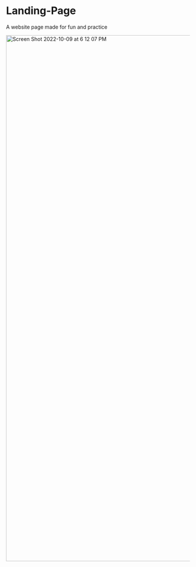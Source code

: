 # Landing-Page
A website page made for fun and practice

<img width="1440" alt="Screen Shot 2022-10-09 at 6 12 07 PM" src="https://user-images.githubusercontent.com/79129047/194788182-d48aa120-2537-45f8-8628-6aba28a2ae7d.png">
